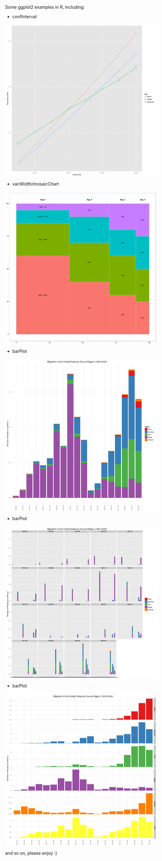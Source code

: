 Some ggplot2 examples in R, including:

 - confInterval

 <img src="./confInterval/2.png" width = "500" height = "500" alt="" align=center />

 - variWidth/mosaicChart

 <img src="./variWidth/mosaicChart/4.png" width = "500" height = "500" alt="" align=center />

 - barPlot

 <img src="./barPlot/1.png" width = "500" height = "500" alt="" align=center />

 - barPlot

 <img src="./barPlot/3.png" width = "500" height = "500" alt="" align=center />

 - barPlot

 <img src="./barPlot/6.png" width = "500" height = "500" alt="" align=center />

and so on, please enjoy :)

